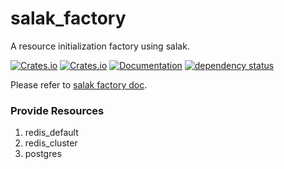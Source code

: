 # salak_factory
A resource initialization factory using salak.

[![Crates.io](https://img.shields.io/crates/v/salak_factory?style=flat-square)](https://crates.io/crates/salak_factory)
[![Crates.io](https://img.shields.io/crates/d/salak_factory?style=flat-square)](https://crates.io/crates/salak_factory)
[![Documentation](https://docs.rs/salak_factory/badge.svg)](https://docs.rs/salak_factory)
[![dependency status](https://deps.rs/repo/github/leptonyu/salak.rs/status.svg)](https://deps.rs/crate/salak_factory)

Please refer to [salak factory doc](https://docs.rs/salak_factory).  

### Provide Resources

1. redis_default
2. redis_cluster
3. postgres
